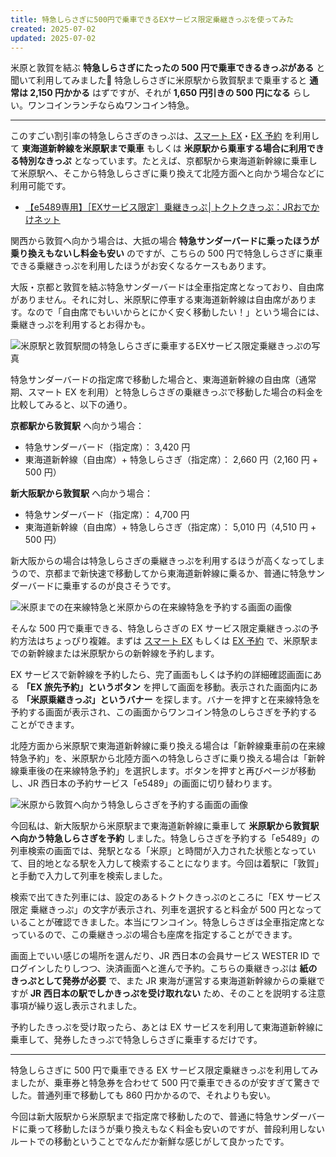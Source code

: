 ```yaml
---
title: 特急しらさぎに500円で乗車できるEXサービス限定乗継きっぷを使ってみた
created: 2025-07-02
updated: 2025-07-02
---
```


米原と敦賀を結ぶ **特急しらさぎにたったの 500 円で乗車できるきっぷがある** と聞いて利用してみました🚋 特急しらさぎに米原駅から敦賀駅まで乗車すると **通常は 2,150 円かかる** はずですが、それが **1,650 円引きの 500 円になる** らしい。ワンコインランチならぬワンコイン特急。

---

このすごい割引率の特急しらさぎのきっぷは、[スマート EX](https://smart-ex.jp/top.php)・[EX 予約](https://expy.jp/top.php) を利用して **東海道新幹線を米原駅まで乗車** もしくは **米原駅から乗車する場合に利用できる特別なきっぷ** となっています。たとえば、京都駅から東海道新幹線に乗車して米原駅へ、そこから特急しらさぎに乗り換えて北陸方面へと向かう場合などに利用可能です。

- [【e5489専用】［EXサービス限定］乗継きっぷ│トクトクきっぷ：JRおでかけネット](https://tickets.jr-odekake.net/shohindb/view/consumer/tokutoku/detail.html?shnId=124000009)

関西から敦賀へ向かう場合は、大抵の場合 **特急サンダーバードに乗ったほうが乗り換えもないし料金も安い** のですが、こちらの 500 円で特急しらさぎに乗車できる乗継きっぷを利用したほうがお安くなるケースもあります。

大阪・京都と敦賀を結ぶ特急サンダーバードは全車指定席となっており、自由席がありません。それに対し、米原駅に停車する東海道新幹線は自由席があります。なので「自由席でもいいからとにかく安く移動したい！」という場合には、乗継きっぷを利用するとお得かも。

![米原駅と敦賀駅間の特急しらさぎに乗車するEXサービス限定乗継きっぷの写真](c02be3ab-aa64-42e8-a376-677be54eea00)

特急サンダーバードの指定席で移動した場合と、東海道新幹線の自由席（通常期、スマート EX を利用）と特急しらさぎの乗継きっぷで移動した場合の料金を比較してみると、以下の通り。

**京都駅から敦賀駅** へ向かう場合：

- 特急サンダーバード（指定席）： 3,420 円
- 東海道新幹線（自由席）+ 特急しらさぎ（指定席）： 2,660 円（2,160 円 + 500 円）

**新大阪駅から敦賀駅** へ向かう場合：

- 特急サンダーバード（指定席）： 4,700 円
- 東海道新幹線（自由席）+ 特急しらさぎ（指定席）： 5,010 円（4,510 円 + 500 円）

新大阪からの場合は特急しらさぎの乗継きっぷを利用するほうが高くなってしまうので、京都まで新快速で移動してから東海道新幹線に乗るか、普通に特急サンダーバードに乗車するのが良さそうです。

![米原までの在来線特急と米原からの在来線特急を予約する画面の画像](6b6c1c76-fb56-4413-9b51-c4b98942e400)

そんな 500 円で乗車できる、特急しらさぎの EX サービス限定乗継きっぷの予約方法はちょっぴり複雑。まずは [スマート EX](https://smart-ex.jp/top.php) もしくは [EX 予約](https://expy.jp/top.php) で、米原駅までの新幹線または米原駅からの新幹線を予約します。

EX サービスで新幹線を予約したら、完了画面もしくは予約の詳細確認画面にある **「EX 旅先予約」というボタン** を押して画面を移動。表示された画面内にある **「米原乗継きっぷ」というバナー** を探します。バナーを押すと在来線特急を予約する画面が表示され、この画面からワンコイン特急のしらさぎを予約することができます。

北陸方面から米原駅で東海道新幹線に乗り換える場合は「新幹線乗車前の在来線特急予約」を、米原駅から北陸方面への特急しらさぎに乗り換える場合は「新幹線乗車後の在来線特急予約」を選択します。ボタンを押すと再びページが移動し、JR 西日本の予約サービス「e5489」の画面に切り替わります。

![米原から敦賀へ向かう特急しらさぎを予約する画面の画像](868363f4-7e0c-4e53-5395-f2fad30b1700)

今回私は、新大阪駅から米原駅まで東海道新幹線に乗車して **米原駅から敦賀駅へ向かう特急しらさぎを予約** しました。特急しらさぎを予約する「e5489」の列車検索の画面では、発駅となる「米原」と時間が入力された状態となっていて、目的地となる駅を入力して検索することになります。今回は着駅に「敦賀」と手動で入力して列車を検索しました。

検索で出てきた列車には、設定のあるトクトクきっぷのところに「EX サービス限定 乗継きっぷ」の文字が表示され、列車を選択すると料金が 500 円となっていることが確認できました。本当にワンコイン。特急しらさぎは全車指定席となっているので、この乗継きっぷの場合も座席を指定することができます。

画面上でいい感じの場所を選んだり、JR 西日本の会員サービス WESTER ID でログインしたりしつつ、決済画面へと進んで予約。こちらの乗継きっぷは **紙のきっぷとして発券が必要** で、また JR 東海が運営する東海道新幹線からの乗継ですが **JR 西日本の駅でしかきっぷを受け取れない** ため、そのことを説明する注意事項が繰り返し表示されました。

予約したきっぷを受け取ったら、あとは EX サービスを利用して東海道新幹線に乗車して、発券したきっぷで特急しらさぎに乗車するだけです。

---

特急しらさぎに 500 円で乗車できる EX サービス限定乗継きっぷを利用してみましたが、乗車券と特急券を合わせて 500 円で乗車できるのが安すぎて驚きでした。普通列車で移動しても 860 円かかるので、それよりも安い。

今回は新大阪駅から米原駅まで指定席で移動したので、普通に特急サンダーバードに乗って移動したほうが乗り換えもなく料金も安いのですが、普段利用しないルートでの移動ということでなんだか新鮮な感じがして良かったです。
